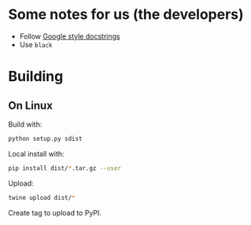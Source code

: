 # Some notes for us (the developers)

- Follow [Google style docstrings](https://sphinxcontrib-napoleon.readthedocs.io/en/latest/example_google.html)
- Use `black`

# Building

## On Linux

Build with:
```python
python setup.py sdist
```

Local install with:
```bash
pip install dist/*.tar.gz --user
```

Upload:
```bash
twine upload dist/*
```

Create tag to upload to PyPI.
